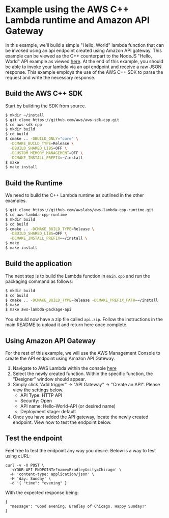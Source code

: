 # Example using the AWS C++ Lambda runtime and Amazon API Gateway

In this example, we'll build a simple "Hello, World" lambda function that can be invoked using an api endpoint created using Amazon API gateway. This example can be viewed as the C++ counterpart to the NodeJS "Hello, World" API example as viewed [here](https://docs.aws.amazon.com/apigateway/latest/developerguide/api-gateway-create-api-as-simple-proxy-for-lambda.html). At the end of this example, you should be able to invoke your lambda via an api endpoint and receive a raw JSON response. This example employs the use of the AWS C++ SDK to parse the request and write the necessary response. 
 
## Build the AWS C++ SDK
Start by building the SDK from source.

```bash
$ mkdir ~/install
$ git clone https://github.com/aws/aws-sdk-cpp.git
$ cd aws-sdk-cpp
$ mkdir build
$ cd build
$ cmake .. -DBUILD_ONLY="core" \
  -DCMAKE_BUILD_TYPE=Release \
  -DBUILD_SHARED_LIBS=OFF \
  -DCUSTOM_MEMORY_MANAGEMENT=OFF \
  -DCMAKE_INSTALL_PREFIX=~/install
$ make
$ make install
```

## Build the Runtime
We need to build the C++ Lambda runtime as outlined in the other examples.

```bash
$ git clone https://github.com/awslabs/aws-lambda-cpp-runtime.git
$ cd aws-lambda-cpp-runtime
$ mkdir build
$ cd build
$ cmake .. -DCMAKE_BUILD_TYPE=Release \
  -DBUILD_SHARED_LIBS=OFF \
  -DCMAKE_INSTALL_PREFIX=~/install \
$ make
$ make install
```

## Build the application
The next step is to build the Lambda function in `main.cpp` and run the packaging command as follows:

```bash
$ mkdir build
$ cd build
$ cmake .. -DCMAKE_BUILD_TYPE=Release -DCMAKE_PREFIX_PATH=~/install
$ make
$ make aws-lambda-package-api
```

You should now have a zip file called `api.zip`. Follow the instructions in the main README to upload it and return here once complete.

## Using Amazon API Gateway 
For the rest of this example, we will use the AWS Management Console to create the API endpoint using Amazon API Gateway.

1. Navigate to AWS Lambda within the console [here](https://console.aws.amazon.com/lambda/home)   
1. Select the newly created function. Within the specific function, the "Designer" window should appear.   
1. Simply click "Add trigger" -> "API Gateway" -> "Create an API". Please view the settings below.
   * API Type: HTTP API
   * Security: Open
   * API name: Hello-World-API (or desired name)
   * Deployment stage: default
1. Once you have added the API gateway, locate the newly created endpoint. View how to test the endpoint below.

## Test the endpoint
Feel free to test the endpoint any way you desire. Below is a way to test using cURL: 

```
curl -v -X POST \
  '<YOUR-API-ENDPOINT>?name=Bradley&city=Chicago' \
  -H 'content-type: application/json' \
  -H 'day: Sunday' \
  -d '{ "time": "evening" }'
```

With the expected response being: 
```
{
  "message": "Good evening, Bradley of Chicago. Happy Sunday!"
}
```
